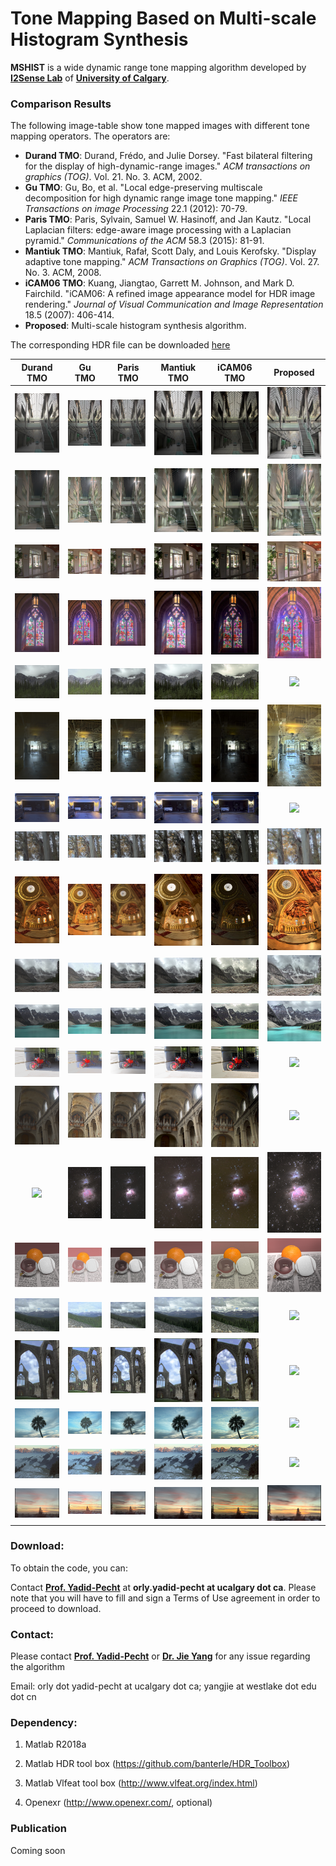 # Tone Mapping Based on Multi-scale Histogram Synthesis

**MSHIST** is a wide dynamic range tone mapping algorithm developed by [**I2Sense Lab**](<https://www.ucalgary.ca/i2sense/>) of [**University of Calgary**](<https://www.ucalgary.ca/>).

### Comparison Results

The following image-table show tone mapped images with different tone mapping operators. The operators are: 

- **Durand TMO**: Durand, Frédo, and Julie Dorsey. "Fast bilateral filtering for the display of high-dynamic-range images." *ACM transactions on graphics (TOG)*. Vol. 21. No. 3. ACM, 2002.
- **Gu TMO**:   Gu, Bo, et al. "Local edge-preserving multiscale decomposition for high dynamic range image tone mapping." *IEEE Transactions on image Processing* 22.1 (2012): 70-79.
- **Paris TMO**: Paris, Sylvain, Samuel W. Hasinoff, and Jan Kautz. "Local Laplacian filters: edge-aware image processing with a Laplacian pyramid." *Communications of the ACM* 58.3 (2015): 81-91.
- **Mantiuk TMO**: Mantiuk, Rafał, Scott Daly, and Louis Kerofsky. "Display adaptive tone mapping." *ACM Transactions on Graphics (TOG)*. Vol. 27. No. 3. ACM, 2008.
- **iCAM06 TMO**: Kuang, Jiangtao, Garrett M. Johnson, and Mark D. Fairchild. "iCAM06: A refined image appearance model for HDR image rendering." *Journal of Visual Communication and Image Representation* 18.5 (2007): 406-414.
- **Proposed**: Multi-scale histogram synthesis algorithm.

The corresponding HDR file can be downloaded [here](./HDR_files)

|                  Durand TMO                  |                 Gu TMO                 |                 Paris TMO                  |                 Mantiuk TMO                 |                 iCAM06 TMO                 |                 Proposed                 |
| :------------------------------------------: | :------------------------------------: | :----------------------------------------: | :-----------------------------------------: | :----------------------------------------: | :--------------------------------------: |
| ![Durand](./images/AtriumMorning/durand.jpg) |  ![Gu](./images/AtriumMorning/gu.jpg)  | ![Paris](./images/AtriumMorning/paris.jpg) |   ![](./images/AtriumMorning/mantiuk.jpg)   |   ![](./images/AtriumMorning/icam06.jpg)   | ![Ours](./images/AtriumMorning/Ours.png) |
|     ![](./images/AtriumNight/durand.jpg)     |    ![](./images/AtriumNight/gu.jpg)    |    ![](./images/AtriumNight/paris.jpg)     |    ![](./images/AtriumNight/mantiuk.jpg)    |    ![](./images/AtriumNight/icam06.jpg)    |    ![](./images/AtriumNight/ours.png)    |
|       ![](./images/belgium/durand.jpg)       |      ![](./images/belgium/Gu.jpg)      |      ![](./images/belgium/paris.jpg)       |      ![](./images/belgium/mantiuk.jpg)      |      ![](./images/belgium/icam06.jpg)      |      ![](./images/belgium/ours.png)      |
|      ![](./images/cathedral/durand.jpg)      |     ![](./images/cathedral/gu.jpg)     |     ![](./images/cathedral/paris.jpg)      |     ![](./images/cathedral/mantiuk.jpg)     |     ![](./images/cathedral/icam06.jpg)     |     ![](./images/cathedral/ours.png)     |
|      ![](./images/crowfoot/durand.jpg)       |     ![](./images/crowfoot/gu.jpg)      |      ![](./images/crowfoot/paris.jpg)      |     ![](./images/crowfoot/mantiuk.jpg)      |     ![](./images/crowfoot/icam06.jpg)      |     ![](./images/crowfoot/ours.png)      |
|    ![](./images/designCenter/durand.jpg)     |   ![](./images/designCenter/gu.jpg)    |    ![](./images/designCenter/paris.jpg)    |   ![](./images/designCenter/mantiuk.jpg)    |   ![](./images/designCenter/icam06.jpg)    |   ![](./images/designCenter/ours.png)    |
|       ![](./images/garage/durand.jpg)        |      ![](./images/garage/gu.jpg)       |       ![](./images/garage/paris.jpg)       |      ![](./images/garage/mantiuk.jpg)       |      ![](./images/garage/icam06.jpg)       |      ![](./images/garage/ours.png)       |
|       ![](./images/groveD/durand.jpg)        |      ![](./images/groveD/gu.jpg)       |       ![](./images/groveD/paris.jpg)       |      ![](./images/groveD/mantiuk.jpg)       |      ![](./images/groveD/icam06.jpg)       |      ![](./images/groveD/ours.png)       |
|      ![](./images/memorial/durand.jpg)       |     ![](./images/memorial/gu.jpg)      |      ![](./images/memorial/paris.jpg)      |     ![](./images/memorial/mantiuk.jpg)      |     ![](./images/memorial/icam06.jpg)      |     ![](./images/memorial/ours.png)      |
|       ![](images/Moraine1/durand.jpg)        |      ![](images/Moraine1/gu.jpg)       |       ![](images/Moraine1/paris.jpg)       |      ![](images/Moraine1/mantiuk.jpg)       |      ![](images/Moraine1/icam06.jpg)       |      ![](images/Moraine1/ours.png)       |
|       ![](images/Moraine2/durand.jpg)        |      ![](images/Moraine2/gu.jpg)       |       ![](images/Moraine2/paris.jpg)       |      ![](images/Moraine2/mantiuk.jpg)       |      ![](images/Moraine2/icam06.jpg)       |      ![](images/Moraine2/ours.png)       |
|        ![](./images/moto/durand.jpg)         |       ![](./images/moto/gu.jpg)        |        ![](./images/moto/paris.jpg)        |       ![](./images/moto/mantiuk.jpg)        |       ![](./images/moto/icam06.jpg)        |       ![](./images/moto/ours.png)        |
|  ![](./images/nancy_cathedral_2/durand.jpg)  | ![](./images/nancy_cathedral_2/gu.jpg) | ![](./images/nancy_cathedral_2/paris.jpg)  | ![](./images/nancy_cathedral_2/mantiuk.jpg) | ![](./images/nancy_cathedral_2/icam06.jpg) | ![](./images/nancy_cathedral_2/ours.png) |
|        ![](./images/orion/durand.jpg)        |       ![](./images/orion/gu.jpg)       |       ![](./images/orion/paris.jpg)        |       ![](./images/orion/mantiuk.jpg)       |       ![](./images/orion/icam06.jpg)       |       ![](./images/orion/ours.png)       |
|       ![](./images/rend01/durand.jpg)        |      ![](./images/rend01/gu.jpg)       |       ![](./images/rend01/paris.jpg)       |      ![](./images/rend01/mantiuk.jpg)       |      ![](./images/rend01/icam06.jpg)       |      ![](./images/rend01/ours.png)       |
|      ![](./images/Rockies3b/durand.jpg)      |     ![](./images/Rockies3b/gu.jpg)     |     ![](./images/Rockies3b/paris.jpg)      |     ![](./images/Rockies3b/mantiuk.jpg)     |     ![](./images/Rockies3b/icam06.jpg)     |     ![](./images/Rockies3b/ours.png)     |
|      ![](./images/tinterna/durand.jpg)       |     ![](./images/tinterna/gu.jpg)      |      ![](./images/tinterna/paris.jpg)      |     ![](./images/tinterna/mantiuk.jpg)      |     ![](./images/tinterna/icam06.jpg)      |     ![](./images/tinterna/ours.png)      |
|         ![](./images/tmN/durand.jpg)         |        ![](./images/tmN/gu.jpg)        |        ![](./images/tmN/paris.jpg)         |        ![](./images/tmN/mantiuk.jpg)        |        ![](./images/tmN/icam06.jpg)        |        ![](./images/tmN/ours.png)        |
|     ![](./images/Vernicular/durand.jpg)      |    ![](./images/Vernicular/gu.jpg)     |     ![](./images/Vernicular/paris.jpg)     |    ![](./images/Vernicular/mantiuk.jpg)     |    ![](./images/Vernicular/icam06.jpg)     |    ![](./images/Vernicular/ours.png)     |
|     ![](./images/vinesunset/durand.jpg)      |    ![](./images/vinesunset/gu.jpg)     |     ![](./images/vinesunset/paris.jpg)     |    ![](./images/vinesunset/mantiuk.jpg)     |    ![](./images/vinesunset/icam06.jpg)     |    ![](./images/vinesunset/ours.png)     |



### Download:

To obtain the code, you can:

Contact  [**Prof. Yadid-Pecht**](<https://www.ucalgary.ca/i2sense/yadid_pecht_biography>) at **orly.yadid-pecht at ucalgary dot ca**. Please note that you will have to fill and sign a Terms of Use agreement in order to proceed to download.



### Contact:

Please contact [**Prof. Yadid-Pecht**](<https://www.ucalgary.ca/i2sense/yadid_pecht_biography>) or [**Dr. Jie Yang**](<https://jieyang1987.github.io/>) for any issue regarding the algorithm

Email: orly dot yadid-pecht at ucalgary dot ca; yangjie at westlake dot edu dot cn



### Dependency:

1. Matlab R2018a

2. Matlab HDR tool box (https://github.com/banterle/HDR_Toolbox)

3. Matlab Vlfeat tool box (http://www.vlfeat.org/index.html)

4. Openexr (<http://www.openexr.com/>, optional)



### Publication 

Coming soon
